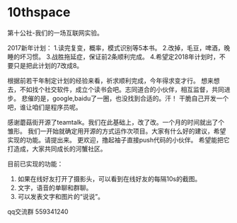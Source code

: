 # 10thspace
第十公社-我们的一场互联网实验。

2017新年计划：
1.读完复变，概率，模式识别等5本书。
2.改掉，毛豆，啤酒，晚睡的坏习惯。
3.战胜拖延症，保证前2条顺利完成。
4.希望定2018年计划时，不要只是把此计划的7改成8。

根据前若干年制定计划的经验来看，祈求顺利完成，今年得求变才行。
想来想去，不如找个社交软件，成立个读书会吧。志同道合的小伙伴，相互监督，共同进步。
悲催的是，google,baidu了一圈，也没找到合适的。汗！
干脆自己开发一个吧，谁让咱们是程序员呢。

感谢蘑菇街开源了teamtalk。我们在此基础上，改了改。一个月的时间就出了个雏形。
我们一开始就确定用开源的方式运作次项目。大家有什么好的建议，希望实现的功能。请提出来。
更欢迎，撸起袖子直接push代码的小伙伴。
希望能把它打造成，大家共同成长的河蟹社区。

目前已实现的功能：
1. 如果在线好友打开了摄影头，可以看到在线好友的每隔10s的截图。
2. 文字，语音的单聊和群聊。
3. 可以发表文字和图片的“说说”。

qq交流群 559341240
